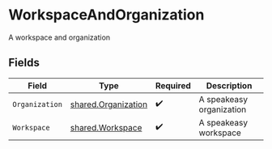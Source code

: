 # WorkspaceAndOrganization

A workspace and organization


## Fields

| Field                                                             | Type                                                              | Required                                                          | Description                                                       |
| ----------------------------------------------------------------- | ----------------------------------------------------------------- | ----------------------------------------------------------------- | ----------------------------------------------------------------- |
| `Organization`                                                    | [shared.Organization](../../../pkg/models/shared/organization.md) | :heavy_check_mark:                                                | A speakeasy organization                                          |
| `Workspace`                                                       | [shared.Workspace](../../../pkg/models/shared/workspace.md)       | :heavy_check_mark:                                                | A speakeasy workspace                                             |